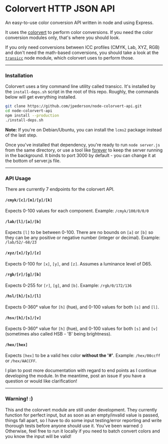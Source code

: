 # Colorvert HTTP JSON API

An easy-to-use color conversion API written in node and using Express. 

It uses the [colorvert](https://github.com/jpederson/node-colorvert) to perform color conversions. If you need the color conversion modules only, that's where you should look.

If you only need conversions between ICC profiles (CMYK, Lab, XYZ, RGB) and don't need the math-based conversions, you should take a look at the [`transicc`](https://github.com/jpederson/node-transicc) node module, which colorvert uses to perform those.

*****

### Installation

Colorvert uses a tiny command line utility called transicc. It's installed by the `install-deps.sh` script in the root of this repo. Roughly, the commands below will get everything installed.

```bash
git clone https://github.com/jpederson/node-colorvert-api.git
cd node-colorvert-api
npm install --production
./install-deps.sh
```

**Note:** If you're on Debian/Ubuntu, you can install the `lcms2` package instead of the last step.

Once you've installed that dependency, you're ready to run `node server.js` from the same directory, or use a tool like [forever](https://github.com/nodejitsu/forever) to keep the server running in the background. It binds to port 3000 by default - you can change it at the bottom of server.js file.

*****

### API Usage

There are currently 7 endpoints for the colorvert API.

#### `/cmyk/[c]/[m]/[y]/[k]`

Expects 0-100 values for each component. Example: `/cmyk/100/0/0/0`

#### `/lab/[l]/[a]/[b]`

Expects `[l]` to be between 0-100. There are no bounds on `[a]` or `[b]` so they can be any positive or negative number (integer or decimal). Example: `/lab/52/-68/23`

#### `/xyz/[x]/[y]/[z]`

Expects 0-100 for `[x]`, `[y]`, and `[z]`. Assumes a luminance level of D65. 

#### `/rgb/[r]/[g]/[b]`

Expects 0-255 for `[r]`, `[g]`, and `[b]`. Example: `/rgb/0/172/136`

#### `/hsl/[h]/[s]/[l]`

Expects 0-360&deg; value for `[h]` (hue), and 0-100 values for both `[s]` and `[l]`.

#### `/hsv/[h]/[s]/[v]`

Expects 0-360&deg; value for `[h]` (hue), and 0-100 values for both `[s]` and `[v]` (sometimes also called HSB - 'B' being brightness).

#### `/hex/[hex]`

Expects `[hex]` to be a valid hex color **without the '#'**. Example: `/hex/00ccff` or `/hex/AACCFF`.

I plan to post more documentation with regard to end points as I continue developing the module. In the meantime, post an issue if you have a question or would like clarification!

*****

### Warning! :)

This and the colorvert module are still under development. They currently function for perfect input, but as soon as an empty/invalid value is passed, things fall apart, so I have to do some input testing/error reporting and write thorough tests before anyone should use it. You've been warned :) Otherwise, feel free to run it locally if you need to batch convert colors and you know the input will be valid!
